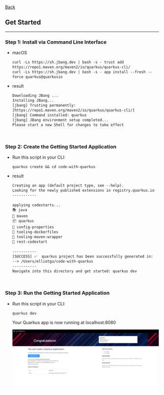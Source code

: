 [Back](../index.md)

## Get Started

<hr>


### Step 1: Install via Command Line Interface
- macOS
  ```shell
  curl -Ls https://sh.jbang.dev | bash -s - trust add https://repo1.maven.org/maven2/io/quarkus/quarkus-cli/
  curl -Ls https://sh.jbang.dev | bash -s - app install --fresh --force quarkus@quarkusio
  ```

- result
  ```
  Downloading JBang ...
  Installing JBang...
  [jbang] Trusting permanently: [https://repo1.maven.org/maven2/io/quarkus/quarkus-cli/]
  [jbang] Command installed: quarkus
  [jbang] JBang environment setup completed...
  Please start a new Shell for changes to take effect
  ```

&nbsp;

### Step 2: Create the Getting Started Application
- Run this script in your CLI:
  ```shell
  quarkus create && cd code-with-quarkus
  ```

- result
  ```
  Creating an app (default project type, see --help).
  Looking for the newly published extensions in registry.quarkus.io
  -----------

  applying codestarts...
  📚 java
  🔨 maven
  📦 quarkus
  📝 config-properties
  🔧 tooling-dockerfiles
  🔧 tooling-maven-wrapper
  🚀 rest-codestart

  -----------
  [SUCCESS] ✅  quarkus project has been successfully generated in:
  --> /Users/elliotgu/code-with-quarkus
  -----------
  Navigate into this directory and get started: quarkus dev
  ```

&nbsp;

### Step 3: Run the Getting Started Application
- Run this script in your CLI:
  ```shell
  quarkus dev
  ```

  Your Quarkus app is now running at localhost:8080

  ![localhost server](img/hello_quarkus.png)
